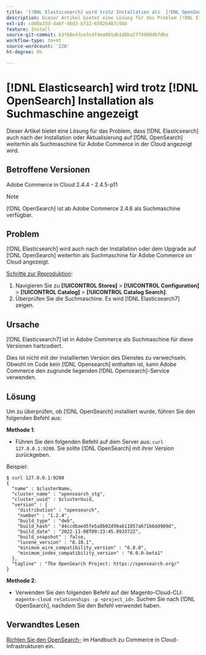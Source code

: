```yaml
---
title: '[!DNL Elasticsearch] wird trotz Installation als  [!DNL OpenSearch]  angezeigt'
description: Dieser Artikel bietet eine Lösung für das Problem [!DNL Elasticsearch]  bei dem weiterhin als Suchmaschine für Adobe Commerce in der Cloud angezeigt wird, auch nach der Installation oder dem Upgrade auf [!DNL OpenSearch].
exl-id: cdd8a35d-da6f-46d3-b732-65626487c9bb
feature: Install
source-git-commit: b3f68e43ce3c4fdea001db1d8ba2774900db7dba
workflow-type: tm+mt
source-wordcount: '226'
ht-degree: 0%

---
```


# [!DNL Elasticsearch] wird trotz [!DNL OpenSearch] Installation als Suchmaschine angezeigt

Dieser Artikel bietet eine Lösung für das Problem, dass [!DNL Elasticsearch] auch nach der Installation oder Aktualisierung auf [!DNL OpenSearch] weiterhin als Suchmaschine für Adobe Commerce in der Cloud angezeigt wird.

## Betroffene Versionen

Adobe Commerce in Cloud 2.4.4 - 2.4.5-p11

>[!NOTE]
>
>[!DNL OpenSearch] ist ab Adobe Commerce 2.4.6 als Suchmaschine verfügbar.

## Problem

[!DNL Elasticsearch] wird auch nach der Installation oder dem Upgrade auf [!DNL OpenSearch] weiterhin als Suchmaschine für Adobe Commerce on Cloud angezeigt.

<u>Schritte zur Reproduktion</u>:

1. Navigieren Sie zu **[!UICONTROL Stores]** > **[!UICONTROL Configuration]** > **[!UICONTROL Catalog]** > **[!UICONTROL Catalog Search]**.
1. Überprüfen Sie die Suchmaschine. Es wird [!DNL Elasticsearch7] zeigen.

## Ursache

[!DNL Elasticsearch7] ist in Adobe Commerce als Suchmaschine für diese Versionen hartcodiert.

Dies ist nicht mit der installierten Version des Dienstes zu verwechseln. Obwohl im Code kein [!DNL Opensearch] enthalten ist, kann Adobe Commerce den zugrunde liegenden [!DNL Opensearch]-Service verwenden.

## Lösung

Um zu überprüfen, ob [!DNL OpenSearch] installiert wurde, führen Sie den folgenden Befehl aus:

**Methode 1**:

* Führen Sie den folgenden Befehl auf dem Server aus: `curl 127.0.0.1:9200`. Sie sollte [!DNL OpenSearch] mit ihrer Version zurückgeben.

Beispiel:

```
$ curl 127.0.0.1:9200
{
  "name" : $clusterName,
  "cluster_name" : "opensearch_stg",
  "cluster_uuid" : $clusterUuid,
  "version" : {
    "distribution" : "opensearch",
    "number" : "1.2.4",
    "build_type" : "deb",
    "build_hash" : "44ccdbaed5fe5a8b02d99a611857a671b6dd909d",
    "build_date" : "2022-11-08T09:23:45.993372Z",
    "build_snapshot" : false,
    "lucene_version" : "8.10.1",
    "minimum_wire_compatibility_version" : "6.8.0",
    "minimum_index_compatibility_version" : "6.0.0-beta1"
  },
  "tagline" : "The OpenSearch Project: https://opensearch.org/"
}
```

**Methode 2**:

* Verwenden Sie den folgenden Befehl auf der Magento-Cloud-CLI: `magento-cloud relationships -p <project_id>`. Suchen Sie nach [!DNL OpenSearch], nachdem Sie den Befehl verwendet haben.

## Verwandtes Lesen

[Richten Sie den OpenSearch-](https://experienceleague.adobe.com/docs/commerce-cloud-service/user-guide/configure/service/opensearch.html) im Handbuch zu Commerce in Cloud-Infrastrukturen ein.
